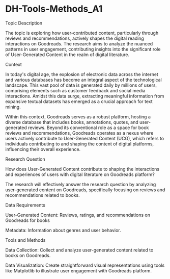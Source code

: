 # DH-Tools-Methods_A1
Topic Description

The topic is exploring how user-contributed content, particularly through reviews and recommendations, actively shapes the digital reading interactions on Goodreads. The research aims to analyze the nuanced patterns in user engagement, contributing insights into the significant role of User-Generated Content in the realm of digital literature.


Context

In today's digital age, the explosion of electronic data across the internet and various databases has become an integral aspect of the technological landscape. This vast pool of data is generated daily by millions of users, comprising elements such as customer feedback and social media interactions. Amidst this data surge, extracting meaningful information from expansive textual datasets has emerged as a crucial approach for text mining.

Within this context, Goodreads serves as a robust platform, hosting a diverse database that includes books, annotations, quotes, and user-generated reviews.  Beyond its conventional role as a space for book reviews and recommendations, Goodreads operates as a nexus where users actively contribute to User-Generated Content (UCG), which refers to individuals contributing to and shaping the content of digital platforms, influencing their overall experience.


Research Question

How does User-Generated Content contribute to shaping the interactions and experiences of users with digital literature on Goodreads platform?

The research will effectively answer the research question by analyzing user-generated content on Goodreads, specifically focusing on reviews and recommendations related to books.


Data Requirements

User-Generated Content: Reviews, ratings, and recommendations on Goodreads for books

Metadata: Information about genres and user behavior.


Tools and Methods

Data Collection: Collect and analyze user-generated content related to books on Goodreads.

Data Visualization: Create straightforward visual representations using tools like Matplotlib to illustrate user engagement with Goodreads platform.
